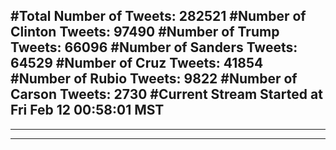 #Total Number of Tweets: 282521 
#Number of Clinton Tweets: 97490
#Number of Trump Tweets: 66096
#Number of Sanders Tweets: 64529
#Number of Cruz Tweets: 41854
#Number of Rubio Tweets: 9822
#Number of Carson Tweets: 2730
#Current Stream Started at Fri Feb 12 00:58:01 MST
---
---
---
